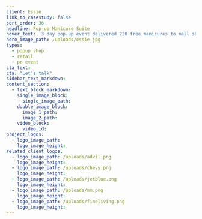 ```yaml
---
client: Essie
link_to_casestudy: false
sort_order: 36
headline: Pop-up Manicure Suite
hover_text: '3 day pop-up event delivered 220 free manicures to mall shoppers and Dallas Cowboy Cheerleaders meet & greet. Ask us how we did it!'
hero_image_path: /uploads/essie.jpg
types:
  - popup shop
  - retail
  - pr event
cta_text:
cta: "Let's talk"
sidebar_text_markdown:
content_section:
  - text_block_markdown:
    single_image_block:
      single_image_path:
    double_image_block:
      image_1_path:
      image_2_path:
    video_block:
      video_id:
project_logos:
  - logo_image_path:
    logo_image_height:
related_client_logos:
  - logo_image_path: /uploads/advil.png
    logo_image_height:
  - logo_image_path: /uploads/chevy.png
    logo_image_height:
  - logo_image_path: /uploads/jetblue.png
    logo_image_height:
  - logo_image_path: /uploads/mm.png
    logo_image_height:
  - logo_image_path: /uploads/fineliving.png
    logo_image_height:
---
```

